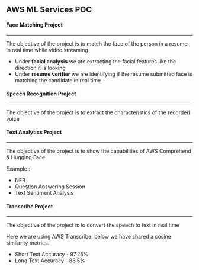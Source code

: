 ## AWS ML Services POC

#### Face Matching Project
---
The objective of the project is to match the face of the person in a resume in real time while video streaming

- Under **facial analysis** we are extracting the facial features like the direction it is looking 
- Under **resume verifier** we are identifying if the resume submitted face is matching the candidate in real time

#### Speech Recognition Project
---

The objective of the project is to extract the characteristics of the recorded voice

#### Text Analytics Project
---

The objective of the project is to show the capabilities of AWS Comprehend & Hugging Face 

Example :-
- NER
- Question Answering Session
- Text Sentiment Analysis

#### Transcribe Project
---

The objective of the project is to convert the speech to text in real time

Here we are using AWS Transcribe, below we have shared a cosine similarity metrics.

- Short Text Accuracy - 97.25%
- Long Text Accuracy - 88.5%
